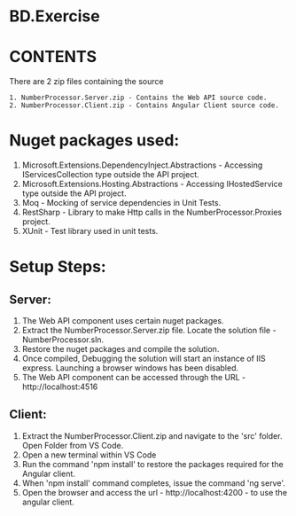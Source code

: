 # BD.Exercise
# CONTENTS																

There are 2 zip files containing the source

	1. NumberProcessor.Server.zip - Contains the Web API source code.
	2. NumberProcessor.Client.zip - Contains Angular Client source code.
	
# Nuget packages used:
1. Microsoft.Extensions.DependencyInject.Abstractions 	- Accessing IServicesCollection type outside the API project.
2. Microsoft.Extensions.Hosting.Abstractions 			- Accessing IHostedService type outside the API project.
3. Moq													- Mocking of service dependencies in Unit Tests.
4. RestSharp											- Library to make Http calls in the NumberProcessor.Proxies project.
5. XUnit												- Test library used in unit tests.

# Setup Steps:
## Server:
1. 	The Web API component uses certain nuget packages.
2. 	Extract the NumberProcessor.Server.zip file. Locate the solution file - NumberProcessor.sln.
3. 	Restore the nuget packages and compile the solution.
4. 	Once compiled, Debugging the solution will start an instance of IIS express. 
	  Launching a browser windows has been disabled. 
5. 	The Web API component can be accessed through the URL - http://localhost:4516

## Client:
1. 	Extract the NumberProcessor.Client.zip and navigate to the 'src' folder. Open Folder from VS Code.
2. 	Open a new terminal within VS Code
3.  Run the command 'npm install' to restore the packages required for the Angular client.
4. 	When 'npm install' command completes, issue the command 'ng serve'. 
5. 	Open the browser and access the url - http://localhost:4200 - to use the angular client.
